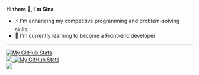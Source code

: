 **Hi there 👋, I'm Sina**

- ⚡ I'm enhancing my competitive programming and problem-solving skills.
- 🌱 I'm currently learning to become a Front-end developer
---

<a href="https://github.com/SLFatemi#gh-dark-mode-only">
  <img src="https://github-readme-stats.vercel.app/api?username=SLFatemi&show_icons=true&theme=material-palenight&hide_border=true&count_private=true#gh-dark-mode-only" alt="My GitHub Stats" />
  <br>
  <img src="https://github-readme-stats.vercel.app/api/top-langs/?username=SLFatemi&theme=material-palenight&hide_border=true&layout=compact#gh-dark-mode-only"/>
</a>
<a href="https://github.com/SLFatemi#gh-light-mode-only">
  <img src="https://github-readme-stats.vercel.app/api?username=SLFatemi&show_icons=true&count_private=true#gh-light-mode-only" alt="My GitHub Stats" />
  <br>
  <img src="https://github-readme-stats.vercel.app/api/top-langs/?username=SLFatemi&layout=compact#gh-light-mode-only"/>
</a>
<!--
**SLFatemi/SLFatemi** is a ✨ _special_ ✨ repository because its `README.md` (this file) appears on your GitHub profile.

Here are some ideas to get you started:

-  ...
- 🌱 I’m currently learning ...
- 👯 I’m looking to collaborate on ...
- 🤔 I’m looking for help with ...
- 💬 Ask me about ...
- 📫 How to reach me: ...
- 😄 Pronouns: ...
- ⚡ Fun fact: ...
-->
